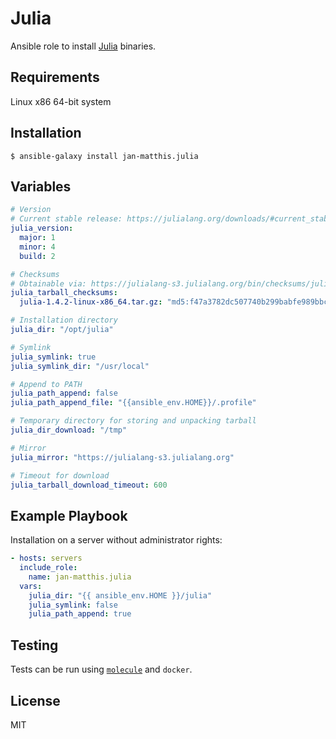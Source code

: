 # Julia

Ansible role to install [Julia](https://julialang.org) binaries.


## Requirements

Linux x86 64-bit system


## Installation

```commandline
$ ansible-galaxy install jan-matthis.julia
```

## Variables

```yaml
# Version
# Current stable release: https://julialang.org/downloads/#current_stable_release
julia_version:
  major: 1
  minor: 4
  build: 2

# Checksums
# Obtainable via: https://julialang-s3.julialang.org/bin/checksums/julia-X.X.X.md5
julia_tarball_checksums:
  julia-1.4.2-linux-x86_64.tar.gz: "md5:f47a3782dc507740b299babfe989bbc7"

# Installation directory
julia_dir: "/opt/julia"

# Symlink
julia_symlink: true
julia_symlink_dir: "/usr/local"

# Append to PATH
julia_path_append: false
julia_path_append_file: "{{ansible_env.HOME}}/.profile"

# Temporary directory for storing and unpacking tarball
julia_dir_download: "/tmp"

# Mirror
julia_mirror: "https://julialang-s3.julialang.org"

# Timeout for download
julia_tarball_download_timeout: 600
```


## Example Playbook

Installation on a server without administrator rights:

```yaml
- hosts: servers
  include_role:
    name: jan-matthis.julia
  vars:
    julia_dir: "{{ ansible_env.HOME }}/julia"
    julia_symlink: false
    julia_path_append: true
```


## Testing

Tests can be run using [`molecule`](https://molecule.readthedocs.io/en/latest/) and `docker`.


## License

MIT
